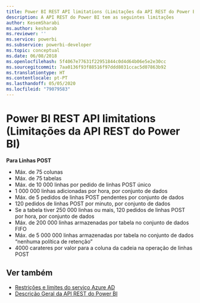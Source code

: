 ```yaml
---
title: Power BI REST API limitations (Limitações da API REST do Power BI)
description: A API REST do Power BI tem as seguintes limitações
author: KesemSharabi
ms.author: kesharab
ms.reviewer: ''
ms.service: powerbi
ms.subservice: powerbi-developer
ms.topic: conceptual
ms.date: 06/08/2018
ms.openlocfilehash: 5f4067e77631f22951844c0d4d64b06e5e2e30cc
ms.sourcegitcommit: 7aa0136f93f88516f97ddd8031ccac5d07863b92
ms.translationtype: HT
ms.contentlocale: pt-PT
ms.lasthandoff: 05/05/2020
ms.locfileid: "79079583"
---
```

# <a name="power-bi-rest-api-limitations"></a>Power BI REST API limitations (Limitações da API REST do Power BI)  
  
**Para Linhas POST**
  
* Máx. de 75 colunas
* Máx. de 75 tabelas
* Máx. de 10 000 linhas por pedido de linhas POST único  
* 1 000 000 linhas adicionadas por hora, por conjunto de dados  
* Máx. de 5 pedidos de linhas POST pendentes por conjunto de dados  
* 120 pedidos de linhas POST por minuto, por conjunto de dados
* Se a tabela tiver 250 000 linhas ou mais, 120 pedidos de linhas POST por hora, por conjunto de dados
* Máx. de 200 000 linhas armazenadas por tabela no conjunto de dados FIFO
* Máx. de 5 000 000 linhas armazenadas por tabela no conjunto de dados “nenhuma política de retenção”  
* 4000 carateres por valor para a coluna da cadeia na operação de linhas POST
  
## <a name="see-also"></a>Ver também

* [Restrições e limites do serviço Azure AD](https://docs.microsoft.com/azure/active-directory/active-directory-service-limits-restrictions)   
* [Descrição Geral da API REST do Power BI](https://docs.microsoft.com/rest/api/power-bi/)